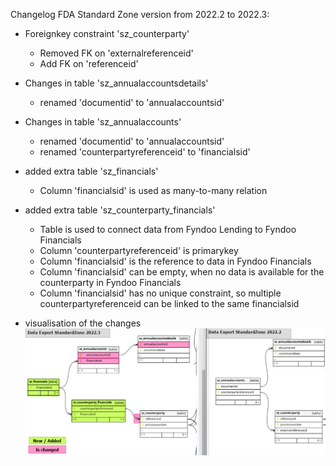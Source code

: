 Changelog FDA Standard Zone version from 2022.2 to 2022.3:

* Foreignkey constraint 'sz_counterparty'
  * Removed FK on 'externalreferenceid' 
  * Add FK on 'referenceid' 

* Changes in table 'sz_annualaccountsdetails'
  * renamed 'documentid' to 'annualaccountsid'

* Changes in table 'sz_annualaccounts'
  * renamed 'documentid' to 'annualaccountsid'
  * renamed 'counterpartyreferenceid' to 'financialsid'
  
* added extra table 'sz_financials'
  * Column 'financialsid' is used as many-to-many relation
  
* added extra table 'sz_counterparty_financials'
  * Table is used to connect data from Fyndoo Lending to Fyndoo Financials
  * Column 'counterpartyreferenceid' is primarykey
  * Column 'financialsid' is the reference to data in Fyndoo Financials
  * Column 'financialsid' can be empty, when no data is available for the counterparty in Fyndoo Financials
  * Column 'financialsid' has no unique constraint, so multiple counterpartyreferenceid can be linked to the same financialsid

* visualisation of the changes
![alt text](changelog_2022.2_2022.3.png "figure")





	